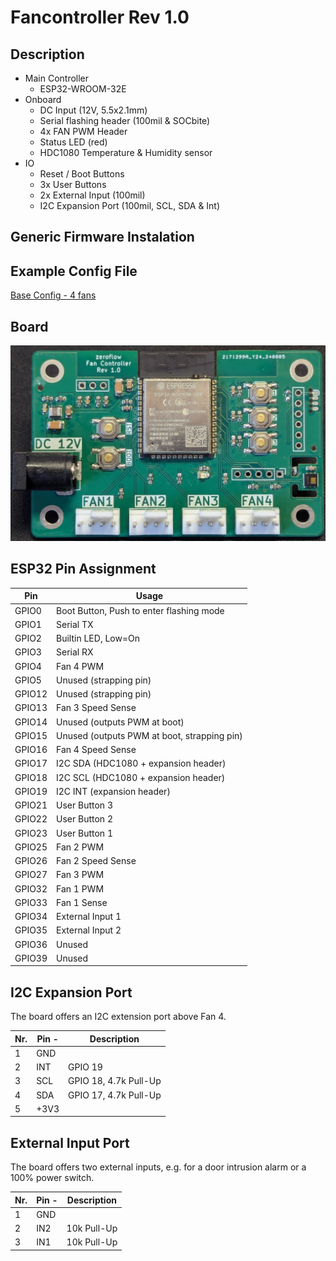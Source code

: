 # Fancontroller Rev 1.0

## Description

* Main Controller
  * ESP32-WROOM-32E
* Onboard
  * DC Input (12V, 5.5x2.1mm)
  * Serial flashing header (100mil & SOCbite)
  * 4x FAN PWM Header
  * Status LED (red)
  * HDC1080 Temperature & Humidity sensor
* IO
  * Reset / Boot Buttons
  * 3x User Buttons
  * 2x External Input (100mil)
  * I2C Expansion Port (100mil, SCL, SDA & Int)

## Generic Firmware Instalation

<esp-web-install-button manifest="firmware/fancontroller-r1-0.manifest.json"></esp-web-install-button>

## Example Config File

[Base Config - 4 fans](https://github.com/zeroflow/esphome-fancontroller/blob/main/fancontroller-rev1.0-esp32.yaml)

## Board

![view of the board](board_rev1.0.jpg)

## ESP32 Pin Assignment

Pin    | Usage
------ | ------
GPIO0  | Boot Button, Push to enter flashing mode
GPIO1  | Serial TX
GPIO2  | Builtin LED, Low=On
GPIO3  | Serial RX
GPIO4  | Fan 4 PWM
GPIO5  | Unused (strapping pin)
GPIO12 | Unused (strapping pin)
GPIO13 | Fan 3 Speed Sense
GPIO14 | Unused (outputs PWM at boot)
GPIO15 | Unused (outputs PWM at boot, strapping pin)
GPIO16 | Fan 4 Speed Sense
GPIO17 | I2C SDA (HDC1080 + expansion header)
GPIO18 | I2C SCL (HDC1080 + expansion header)
GPIO19 | I2C INT (expansion header)
GPIO21 | User Button 3
GPIO22 | User Button 2
GPIO23 | User Button 1
GPIO25 | Fan 2 PWM
GPIO26 | Fan 2 Speed Sense
GPIO27 | Fan 3 PWM
GPIO32 | Fan 1 PWM
GPIO33 | Fan 1 Sense
GPIO34 | External Input 1
GPIO35 | External Input 2
GPIO36 | Unused
GPIO39 | Unused

## I2C Expansion Port

The board offers an I2C extension port above Fan 4.

Nr. | Pin -| Description
----|------|------------
1   | GND  | 
2   | INT  | GPIO 19
3   | SCL  | GPIO 18, 4.7k Pull-Up
4   | SDA  | GPIO 17, 4.7k Pull-Up
5   | +3V3 |

## External Input Port

The board offers two external inputs, e.g. for a door intrusion alarm or a 100% power switch.

Nr. | Pin -| Description
----|------|------------
1   | GND  | 
2   | IN2  | 10k Pull-Up
3   | IN1  | 10k Pull-Up

<script type="module" src="https://unpkg.com/esp-web-tools@10/dist/web/install-button.js?module"></script>
